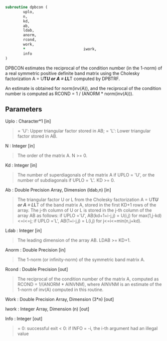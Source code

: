 ```fortran
subroutine dpbcon (
		uplo,
		n,
		kd,
		ab,
		ldab,
		anorm,
		rcond,
		work,
		*                          iwork,
		info
)
```

 DPBCON estimates the reciprocal of the condition number (in the
 1-norm) of a real symmetric positive definite band matrix using the
 Cholesky factorization A = U**T*U or A = L*L**T computed by DPBTRF.

 An estimate is obtained for norm(inv(A)), and the reciprocal of the
 condition number is computed as RCOND = 1 / (ANORM * norm(inv(A))).

## Parameters
Uplo : Character*1 [in]
> = 'U':  Upper triangular factor stored in AB;
> = 'L':  Lower triangular factor stored in AB.

N : Integer [in]
> The order of the matrix A.  N >= 0.

Kd : Integer [in]
> The number of superdiagonals of the matrix A if UPLO = 'U',
> or the number of subdiagonals if UPLO = 'L'.  KD >= 0.

Ab : Double Precision Array, Dimension (ldab,n) [in]
> The triangular factor U or L from the Cholesky factorization
> A = U**T*U or A = L*L**T of the band matrix A, stored in the
> first KD+1 rows of the array.  The j-th column of U or L is
> stored in the j-th column of the array AB as follows:
> if UPLO ='U', AB(kd+1+i-j,j) = U(i,j) for max(1,j-kd)<=i<=j;
> if UPLO ='L', AB(1+i-j,j)    = L(i,j) for j<=i<=min(n,j+kd).

Ldab : Integer [in]
> The leading dimension of the array AB.  LDAB >= KD+1.

Anorm : Double Precision [in]
> The 1-norm (or infinity-norm) of the symmetric band matrix A.

Rcond : Double Precision [out]
> The reciprocal of the condition number of the matrix A,
> computed as RCOND = 1/(ANORM * AINVNM), where AINVNM is an
> estimate of the 1-norm of inv(A) computed in this routine.

Work : Double Precision Array, Dimension (3*n) [out]

Iwork : Integer Array, Dimension (n) [out]

Info : Integer [out]
> = 0:  successful exit
> < 0:  if INFO = -i, the i-th argument had an illegal value

